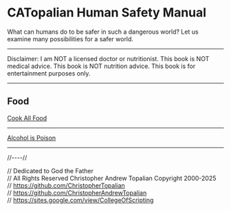 # CATopalian Human Safety Manual
What can humans do to be safer in such a dangerous world? Let us examine many possibilities for a safer world.

---

Disclaimer: I am NOT a licensed doctor or nutritionist. This book is NOT medical advice. This book is NOT nutrition advice. This book is for entertainment purposes only.

---

## **Food**
[Cook All Food](src/food/cook_all_food.md)  

---

[Alcohol is Poison](src/drink/alcohol_is_poison.md)  

---

//----//

// Dedicated to God the Father  
// All Rights Reserved Christopher Andrew Topalian Copyright 2000-2025  
// https://github.com/ChristopherTopalian  
// https://github.com/ChristopherAndrewTopalian  
// https://sites.google.com/view/CollegeOfScripting

